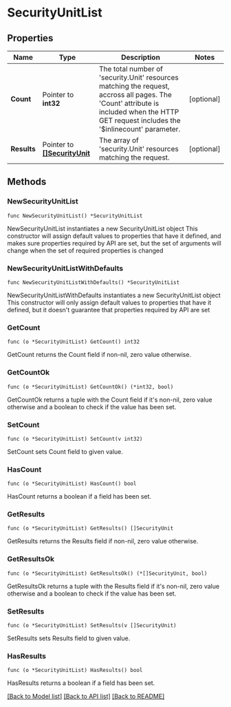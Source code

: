 # SecurityUnitList

## Properties

Name | Type | Description | Notes
------------ | ------------- | ------------- | -------------
**Count** | Pointer to **int32** | The total number of &#39;security.Unit&#39; resources matching the request, accross all pages. The &#39;Count&#39; attribute is included when the HTTP GET request includes the &#39;$inlinecount&#39; parameter. | [optional] 
**Results** | Pointer to [**[]SecurityUnit**](security.Unit.md) | The array of &#39;security.Unit&#39; resources matching the request. | [optional] 

## Methods

### NewSecurityUnitList

`func NewSecurityUnitList() *SecurityUnitList`

NewSecurityUnitList instantiates a new SecurityUnitList object
This constructor will assign default values to properties that have it defined,
and makes sure properties required by API are set, but the set of arguments
will change when the set of required properties is changed

### NewSecurityUnitListWithDefaults

`func NewSecurityUnitListWithDefaults() *SecurityUnitList`

NewSecurityUnitListWithDefaults instantiates a new SecurityUnitList object
This constructor will only assign default values to properties that have it defined,
but it doesn't guarantee that properties required by API are set

### GetCount

`func (o *SecurityUnitList) GetCount() int32`

GetCount returns the Count field if non-nil, zero value otherwise.

### GetCountOk

`func (o *SecurityUnitList) GetCountOk() (*int32, bool)`

GetCountOk returns a tuple with the Count field if it's non-nil, zero value otherwise
and a boolean to check if the value has been set.

### SetCount

`func (o *SecurityUnitList) SetCount(v int32)`

SetCount sets Count field to given value.

### HasCount

`func (o *SecurityUnitList) HasCount() bool`

HasCount returns a boolean if a field has been set.

### GetResults

`func (o *SecurityUnitList) GetResults() []SecurityUnit`

GetResults returns the Results field if non-nil, zero value otherwise.

### GetResultsOk

`func (o *SecurityUnitList) GetResultsOk() (*[]SecurityUnit, bool)`

GetResultsOk returns a tuple with the Results field if it's non-nil, zero value otherwise
and a boolean to check if the value has been set.

### SetResults

`func (o *SecurityUnitList) SetResults(v []SecurityUnit)`

SetResults sets Results field to given value.

### HasResults

`func (o *SecurityUnitList) HasResults() bool`

HasResults returns a boolean if a field has been set.


[[Back to Model list]](../README.md#documentation-for-models) [[Back to API list]](../README.md#documentation-for-api-endpoints) [[Back to README]](../README.md)


